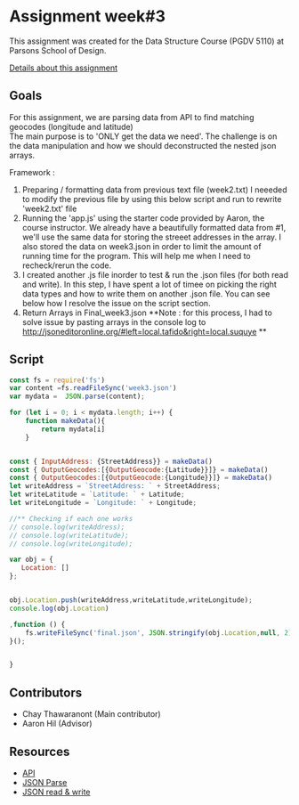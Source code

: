 # Assignment week#3

This assignment was created for the Data Structure Course (PGDV 5110) at Parsons School of Design. 

[Details about this assignment](https://github.com/visualizedata/data-structures/blob/master/weekly_assignment_03.md)


## Goals

For this assignment, we are parsing data from API to find matching geocodes (longitude and latitude)  
The main purpose is to 'ONLY get the data we need'. The challenge is on the data manipulation and how we should deconstructed the nested json arrays. 

Framework  : 

1. Preparing / formatting data from previous text file (week2.txt) I neeeded to modify the previous file by using this below script and run to rewrite 'week2.txt' file
2. Running the 'app.js' using the starter code provided by Aaron, the course instructor. We already have a beautifully formatted data from #1, we'll use the same data for storing the streeet addresses in the array. I also stored the data on week3.json in order to limit the amount of running time for the program. This will help me when I need to recheck/rerun the code. 
3. I created another .js file inorder to test & run the .json files (for both read and write). In this step, I have spent a lot of timee on picking the right data types and how to write them on another .json file. You can see below how I resolve the issue on the script section. 
4. Return Arrays in Final_week3.json **Note : for this process, I had to solve issue by pasting arrays in the console log to http://jsoneditoronline.org/#left=local.tafido&right=local.suquye ** 


## Script

```javascript
const fs = require('fs')
var content =fs.readFileSync('week3.json')
var mydata =  JSON.parse(content);

for (let i = 0; i < mydata.length; i++) {
    function makeData(){
        return mydata[i]
    }


const { InputAddress: {StreetAddress}} = makeData()
const { OutputGeocodes:[{OutputGeocode:{Latitude}}]} = makeData() 
const { OutputGeocodes:[{OutputGeocode:{Longitude}}]} = makeData() 
let writeAddress = `StreetAddress: ` + StreetAddress;
let writeLatitude = `Latitude: ` + Latitude;
let writeLongitude = `Longitude: ` + Longitude;

//** Checking if each one works 
// console.log(writeAddress); 
// console.log(writeLatitude);
// console.log(writeLongitude);

var obj = {
   Location: []
};


obj.Location.push(writeAddress,writeLatitude,writeLongitude);
console.log(obj.Location)

,function () {
    fs.writeFileSync('final.json', JSON.stringify(obj.Location,null, 2))
}();


}
```

## Contributors
- Chay Thawaranont (Main contributor)
- Aaron Hil (Advisor)

## Resources
- [API](https://www.npmjs.com/package/got#pagination)
- [JSON Parse](https://developer.mozilla.org/en-US/docs/Web/JavaScript/Data_structures)
- [JSON read & write](https://developer.mozilla.org/en-US/docs/Web/JavaScript/Data_structures)
